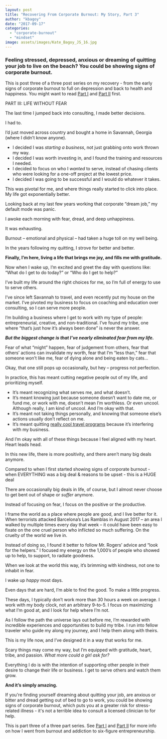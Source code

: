 ```yaml
---
layout: post
title: "Recovering From Corporate Burnout: My Story, Part 3"
author: "kbagoy"
date: "2017-09-17"
categories: 
  - "corporate-burnout"
  - "mindset"
image: assets/images/Kate_Bagoy_JS_16.jpg
---
```


### Feeling stressed, depressed, anxious or dreaming of quitting your job to live on the beach? You could be showing signs of corporate burnout.

This is post three of a three post series on my recovery - from the early signs of corporate burnout to full on depression and back to health and happiness. You might want to read [Part I](https://katebagoy.com/corporate-burnout-biz-owner-pt-1) and [Part II](https://katebagoy.com/corporate-burnout-biz-owner-pt-2) first.

PART III: LIFE WITHOUT FEAR

The last time I jumped back into consulting, I made better decisions.

I had to.

I’d just moved across country and bought a home in Savannah, Georgia (where I didn’t know anyone).

- I decided I was _starting a business_, not just grabbing onto work thrown my way.
- I decided I was worth investing in, and I found the training and resources I needed.
- I decided to focus on who I _wanted_ to serve, instead of chasing clients who were looking for a one-off project at the lowest price.
- I decided I was going to be successful and I would do whatever it takes.

This was pivotal for me, and where things really started to click into place. My life got exponentially better.

Looking back at my last few years working that corporate “dream job,” my default mode was panic.

I awoke each morning with fear, dread, and deep unhappiness.

It was exhausting.

Burnout – emotional and physical – had taken a huge toll on my well being.

In the years following my quitting, I strove for better and better.

**Finally, I’m here, living a life that brings me joy, and fills me with gratitude.**

Now when I wake up, I’m excited and greet the day with questions like: “What do I get to do today?” or “Who do I get to help?”

I’ve built my life around the right choices for me, so I’m full of energy to use to serve others.

I’ve since left Savannah to travel, and even recently put my house on the market. I’ve pivoted my business to focus on coaching and education over consulting, so I can serve more people.

I’m building a business where I get to work with my type of people: entrepreneurial, creative, and non-traditional. I’ve found my tribe, one where “that’s just how it’s always been done” is never the answer.

**_But the biggest change is that I’ve nearly eliminated fear from my life._**

Fear of what “might” happen, fear of judgement from others, fear that others’ actions can invalidate my worth, fear that I’m “less than,” fear that someone won’t like me, fear of dying alone and being eaten by cats…

Okay, that one still pops up occasionally, but hey – progress not perfection.

In practice, this has meant cutting negative people out of my life, and prioritizing myself.

- It’s meant recognizing what serves me, and what doesn’t.
- It’s meant knowing just because someone doesn’t want to date me, or fund me, or work with me, doesn’t mean I’m worthless. Or even uncool. Although really, I am kind of uncool. And I’m okay with that.
- It’s meant not taking things personally, and knowing that someone else’s actions usually don’t reflect on me.
- It’s meant quitting [really cool travel programs](https://remoteyear.com) because it’s interfering with my business.

And I’m okay with all of these things because I feel aligned with my heart. Heart leads head.

In this new life, there is more positivity, and there aren’t many big deals anymore.

Compared to when I first started showing signs of corporate burnout - when EVERYTHING was a big deal & reasons to be upset - this is a HUGE deal

There are occasionally big deals in life, of course, but I almost never choose to get bent out of shape or _suffer_ anymore.

Instead of focusing on fear, I focus on the positive or the productive.

I frame the world as a place where people are good, and I live better for it. When terrorists attacked Barcelona’s Las Ramblas in August 2017 – an area I walked by multiple times every day that week – it could have been easy to fixate on the one cruel person who inflicted so much suffering. On the cruelty of the world we live in.

Instead of doing so, I found it better to follow Mr. Rogers’ advice and “look for the helpers.” I focused my energy on the 1,000’s of people who showed up to help, to support, to radiate goodness.

When we look at the world this way, it’s brimming with kindness, not one to inhabit in fear.

I wake up _happy_ most days.

Even days that are hard, I’m able to find the good. To make a little progress.

These days, I typically don’t work more than 30 hours a week on average. I work with my body clock, not an arbitrary 9-to-5. I focus on maximizing what I’m good at, and I look for help where I’m not.

As I follow the path the universe lays out before me, I’m rewarded with incredible experiences and opportunities to build my tribe. I run into fellow traveler who guide my along my journey, and I help them along with theirs.

This is my life now, and I’ve designed it in a way that works for me.

Scary things may come my way, but I’m equipped with gratitude, heart, tribe, and passion. _What more could a girl ask for?_

Everything I do is with the intention of supporting other people in their desire to change their life or business. I get to serve others and watch them grow.

**And it’s simply amazing.**

If you're finding yourself dreaming about quitting your job, are anxious or bitter and dread getting out of bed to go to work, you could be showing signs of corporate burnout, which puts you at a greater risk for stress-related illness - it's not a terrible idea to consult a licensed clinician to for help.

This is part three of a three part series. See [Part I](https://katebagoy.com/corporate-burnout-biz-owner-pt-1) and [Part II](https://katebagoy.com/corporate-burnout-biz-owner-pt-2) for more info on how I went from burnout and addiction to six-figure entrepreneurship.
